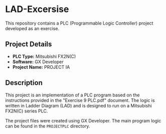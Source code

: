 # LAD-Excersise

This repository contains a PLC (Programmable Logic Controller) project developed as an exercise.

## Project Details

*   **PLC Type:** Mitsubishi FX2N(C)
*   **Software:** GX Developer
*   **Project Name:** PROJECT IA

## Description

This project is an implementation of a PLC program based on the instructions provided in the "Exercise 9 PLC.pdf" document. The logic is written in Ladder Diagram (LAD) and is designed to run on a Mitsubishi FX2N(C) series PLC.

The project files were created using GX Developer. The main program logic can be found in the `PROJECTPLC` directory.
